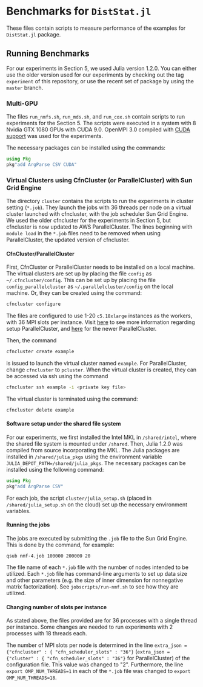 # Benchmarks for `DistStat.jl`

These files contain scripts to measure performance of the examples for `DistStat.jl` package.

## Running Benchmarks

For our experiments in Section 5, we used Julia version 1.2.0.
You can either use the older version used for our experiments by checking out the tag `experiment` of this repository, or use the recent set of package by using the `master` branch.

### Multi-GPU

The files `run_nmfs.sh`, `run_mds.sh`, and `run_cox.sh` contain scripts to run experiments for the Section 5. 
The scripts were executed in a system with 8 Nvidia GTX 1080 GPUs with CUDA 9.0. OpenMPI 3.0 compiled with [CUDA support](https://www.open-mpi.org/faq/?category=buildcuda) was used for the experiments.

The necessary packages can be installed using the commands:

```julia
using Pkg
pkg"add ArgParse CSV CUDA"
```

### Virtual Clusters using CfnCluster (or ParallelCluster) with Sun Grid Engine

The directory `cluster` contains the scripts to run the experiments in cluster setting (`*.job`). They launch the jobs with 36 threads per node on a virtual cluster launched with cfncluster, with the job scheduler Sun Grid Engine. We used the older cfncluster for the experiments in Section 5, but cfncluster is now updated to AWS ParallelCluster. The lines beginning with `module load` in the `*.job` files need to be removed when using ParallelCluster, the updated version of cfncluster.

#### CfnCluster/ParallelCluster
First, CfnCluster or ParallelCluster needs to be installed on a local machine. 
The virtual clusters are set up by placing the file `config` as `~/.cfncluster/config`.  This can be set up by placing the file `config_parallelcluster` as `~/.parallelcluster/config` on the local machine. Or, they can be created using the command:
```bash
cfncluster configure
```
The files are configured to use 1-20 `c5.18xlarge` instances as the workers, with 36 MPI slots per instance. 
Visit [here](https://cfncluster.readthedocs.io/en/latest/configuration.html) to see more information regarding setup ParallelCluster, and [here](https://docs.aws.amazon.com/parallelcluster/index.html) for the newer ParallelCluster. 

Then, the command
```bash
cfncluster create example
```
is issued to launch the virtual cluster named `example`. For ParallelCluster, change `cfncluster` to `pcluster`. 
When the virtual cluster is created, they can be accessed via ssh using the command 
```bash
cfncluster ssh example -i <private key file>
```

The virtual cluster is terminated using the command:
```bash
cfncluster delete example
```

#### Software setup under the shared file system

For our experiments, we first installed the Intel MKL in `/shared/intel`, where the shared file system is mounted under `/shared`.
Then, Julia 1.2.0 was compiled from source incorporating the MKL. 
The Julia packages are installed in `/shared/julia_pkgs` using the environment variable `JULIA_DEPOT_PATH=/shared/julia_pkgs`.
The necessary packages can be installed using the following command:
```julia
using Pkg
pkg"add ArgParse CSV"
```

For each job, the script `cluster/julia_setup.sh` (placed in `/shared/julia_setup.sh` on the cloud) set up the necessary environment variables.

#### Running the jobs

The jobs are executed by submitting the `.job` file to the Sun Grid Engine. This is done by the command, for example:
```
qsub nmf-4.job 100000 200000 20
```

The file name of each `*.job` file with the number of nodes intended to be utilized.
Each `*.job` file has command-line arguments to set up data size and other parameters (e.g. the size of inner dimension for nonnegative matrix factorization). See `jobscripts/run-nmf.sh` to see how they are utilized. 

#### Changing number of slots per instance
As stated above, the files provided are for 36 processes with a single thread per instance. Some changes are needed to run experiments with 2 processes with 18 threads each.

The number of MPI slots per node is determined in the line `extra_json = {"cfncluster" : { "cfn_scheduler_slots" : "36"}` (`extra_json = {"cluster" : { "cfn_scheduler_slots" : "36"}` for ParallelCluster) of the configuration file. This value was changed to "2". 
Furthermore, the line `export OMP_NUM_THREADS=1` in each of the `*.job` file was changed to `export OMP_NUM_THREADS=18`. 
